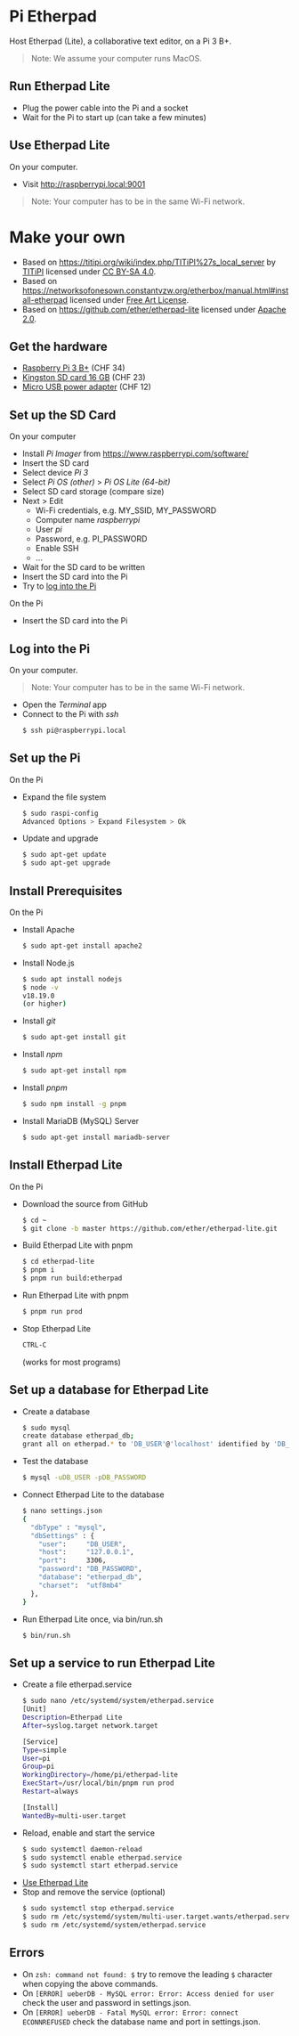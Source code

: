 # Pi Etherpad
Host Etherpad (Lite), a collaborative text editor, on a Pi 3 B+.

> Note: We assume your computer runs MacOS.

## Run Etherpad Lite
- Plug the power cable into the Pi and a socket
- Wait for the Pi to start up (can take a few minutes)

## Use Etherpad Lite
On your computer.

- Visit http://raspberrypi.local:9001

> Note: Your computer has to be in the same Wi-Fi network.

# Make your own
- Based on https://titipi.org/wiki/index.php/TITiPI%27s_local_server by [TITiPI](https://titipi.org/) licensed under [CC BY-SA 4.0](https://creativecommons.org/licenses/by-sa/4.0/).
- Based on https://networksofonesown.constantvzw.org/etherbox/manual.html#install-etherpad licensed under [Free Art License](https://artlibre.org/licence/lal/en/).
- Based on https://github.com/ether/etherpad-lite licensed under [Apache 2.0](https://www.apache.org/licenses/LICENSE-2.0.txt).

## Get the hardware
- [Raspberry Pi 3 B+](https://www.pi-shop.ch/raspberry-pi-3-model-b) (CHF 34)
- [Kingston SD card 16 GB](https://www.pi-shop.ch/kingston-microsdhc-karte-industrial-uhs-i-16-gb) (CHF 23)
- [Micro USB power adapter](https://www.pi-shop.ch/raspberry-pi-12-5w-micro-usb-power-supply-2255) (CHF 12)

## Set up the SD Card
On your computer

- Install _Pi Imager_ from https://www.raspberrypi.com/software/
- Insert the SD card
- Select device _Pi 3_        
- Select _Pi OS (other)_ > _Pi OS Lite (64-bit)_
- Select SD card storage (compare size)
- Next > Edit
    - Wi-Fi credentials, e.g. MY_SSID, MY_PASSWORD
    - Computer name _raspberrypi_
    - User _pi_
    - Password, e.g. PI_PASSWORD
    - Enable SSH
    - ...
- Wait for the SD card to be written
- Insert the SD card into the Pi
- Try to [log into the Pi](#log-into-the-pi)

On the Pi

- Insert the SD card into the Pi

## Log into the Pi
On your computer.

> Note: Your computer has to be in the same Wi-Fi network.

- Open the _Terminal_ app
- Connect to the Pi with _ssh_
    ```bash
    $ ssh pi@raspberrypi.local
    ```

## Set up the Pi
On the Pi

- Expand the file system
    ```bash
    $ sudo raspi-config
    Advanced Options > Expand Filesystem > Ok
    ```
- Update and upgrade
    ```bash
    $ sudo apt-get update
    $ sudo apt-get upgrade
    ```

## Install Prerequisites
On the Pi

- Install Apache
    ```bash
    $ sudo apt-get install apache2
    ```
- Install Node.js
    ```bash
    $ sudo apt install nodejs
    $ node -v
    v18.19.0
    (or higher)
    ```
- Install _git_
    ```bash
    $ sudo apt-get install git
    ```
- Install _npm_
    ```bash
    $ sudo apt-get install npm
    ```
- Install _pnpm_
    ```bash
    $ sudo npm install -g pnpm
    ```
- Install MariaDB (MySQL) Server
    ```bash
    $ sudo apt-get install mariadb-server
    ```

## Install Etherpad Lite
On the Pi

- Download the source from GitHub
    ```bash
    $ cd ~
    $ git clone -b master https://github.com/ether/etherpad-lite.git
    ```
- Build Etherpad Lite with pnpm
    ```bash
    $ cd etherpad-lite
    $ pnpm i
    $ pnpm run build:etherpad
    ```
- Run Etherpad Lite with pnpm
    ```bash
    $ pnpm run prod
    ```
- Stop Etherpad Lite
    ```bash
    CTRL-C
    ```
    (works for most programs)

## Set up a database for Etherpad Lite

- Create a database
    ```bash
    $ sudo mysql
    create database etherpad_db;
    grant all on etherpad.* to 'DB_USER'@'localhost' identified by 'DB_PASSWORD';
    ```
- Test the database
    ```bash
    $ mysql -uDB_USER -pDB_PASSWORD
    ```
- Connect Etherpad Lite to the database
    ```bash
    $ nano settings.json
    {
      "dbType" : "mysql",
      "dbSettings" : {
        "user":     "DB_USER",
        "host":     "127.0.0.1",
        "port":     3306,
        "password": "DB_PASSWORD",
        "database": "etherpad_db",
        "charset":  "utf8mb4"
      },
    }
    ```
- Run Etherpad Lite once, via bin/run.sh
    ```bash
    $ bin/run.sh
    ```

## Set up a service to run Etherpad Lite

- Create a file etherpad.service
    ```bash
    $ sudo nano /etc/systemd/system/etherpad.service
    [Unit]
    Description=Etherpad Lite
    After=syslog.target network.target

    [Service]
    Type=simple
    User=pi
    Group=pi
    WorkingDirectory=/home/pi/etherpad-lite
    ExecStart=/usr/local/bin/pnpm run prod
    Restart=always

    [Install]
    WantedBy=multi-user.target
    ```
- Reload, enable and start the service
    ```bash
    $ sudo systemctl daemon-reload
    $ sudo systemctl enable etherpad.service
    $ sudo systemctl start etherpad.service
    ```
- [Use Etherpad Lite](#use-etherpad-lite)
- Stop and remove the service (optional)
    ```bash
    $ sudo systemctl stop etherpad.service
    $ sudo rm /etc/systemd/system/multi-user.target.wants/etherpad.service
    $ sudo rm /etc/systemd/system/etherpad.service
    ```

## Errors
- On `zsh: command not found: $` try to remove the leading `$` character when copying the above commands.
- On `[ERROR] ueberDB - MySQL error: Error: Access denied for user` check the user and password in settings.json.
- On `[ERROR] ueberDB - Fatal MySQL error: Error: connect ECONNREFUSED` check the database name and port in settings.json.
